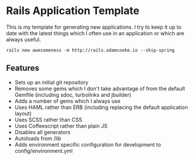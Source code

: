 # Rails Application Template

This is my template for generating new applications. I try to keep it up to date with the latest things which I often use in an application or which are always useful.

```
rails new awesomeness -m http://rails.adamcooke.io --skip-spring
```

## Features

* Sets up an initial git repository
* Removes some gems which I don't take advantage of from the default Gemfile (including sdoc, turbolinks and jbuilder)
* Adds a number of gems which I always use
* Uses HAML rather than ERB (including replacing the default application layout)
* Uses SCSS rather than CSS
* Uses Coffeescript rather than plain JS
* Disables all generators
* Autoloads from /lib
* Adds environment specific configuration for development to config/environment.yml

